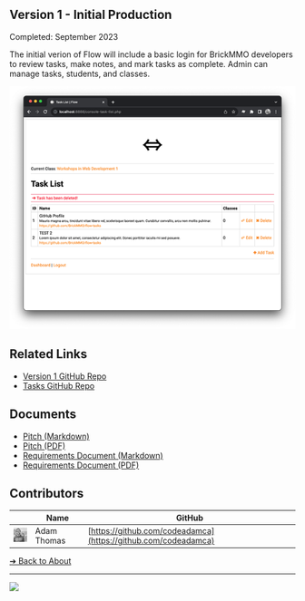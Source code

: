 ## Version 1 - Initial Production

Completed: September 2023

The initial verion of Flow will include a basic login for BrickMMO developers to review tasks, make notes, and mark tasks as complete. Admin can manage tasks, students, and classes. 

![BrickMMO](images/screenshot-flow-tasks.png)

## Related Links

- [Version 1 GitHub Repo](https://github.com/BrickMMO/flow-v1)
- [Tasks GitHub Repo](https://github.com/BrickMMO/tasks)

## Documents

- [Pitch (Markdown)](v1/system-v1-pitch)
- [Pitch (PDF)](v1/system-v1-pitch.pdf)
- [Requirements Document (Markdown)](v1/system-v1-requirements)
- [Requirements Document (PDF)](v1/system-v1-requirements.pdf)

## Contributors

|                                       | Name        | GitHub                                                         |
| ------------------------------------- | ----------- | -------------------------------------------------------------- |
| ![codeadamca](images/adam-thomas.jpg) | Adam Thomas | [https://github.com/codeadamca](https://github.com/codeadamca) |

[&#10132; Back to About](/)

---

<a href="https://brickmmo.com">
<img src="https://brickmmo.com/images/brickmmo-logo-horizontal.jpg" width="100">
</a>
